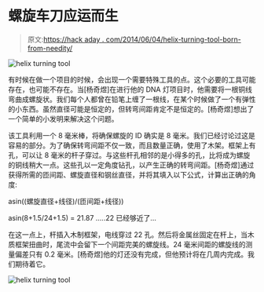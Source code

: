 # 螺旋车刀应运而生

> 原文:[https://hack aday . com/2014/06/04/helix-turning-tool-born-from-needity/](https://hackaday.com/2014/06/04/helix-turning-tool-born-from-necessity/)

![helix turning tool](../Images/d0eca83344ef1ec0592a340f6694db8d.png)

有时候在做一个项目的时候，会出现一个需要特殊工具的点。这个必要的工具可能存在，也可能不存在。当[杨奇煜]在进行他的 DNA 灯项目时，他需要将一根铜线弯曲成螺旋状。我们每个人都曾在铅笔上缠了一根线，在某个时候做了一个有弹性的小东西。虽然直径可能是恒定的，但转弯间距肯定不是恒定的。[杨奇煜]想出了一个简单的小发明来解决这个问题。

该工具利用一个 8 毫米棒，将确保螺旋的 ID 确实是 8 毫米。我们已经讨论过这是容易的部分。为了确保转弯间距不仅一致，而且数量正确，使用了木架。框架上有孔，可以让 8 毫米的杆子穿过。与这些杆孔相邻的是小得多的孔，比将成为螺旋的铜线稍大一点。这些孔以一定角度钻孔，以产生正确的转弯间距。[杨奇煜]通过获得所需的匝间距、螺旋直径和钢丝直径，并将其填入以下公式，计算出正确的角度:

asin((螺旋直径+线径)/(匝间距+线径))

asin(8+1.5/24+1.5) = 21.87 …..22 已经够近了…

在这一点上，杆插入木制框架，电线穿过 22 孔。然后将金属丝固定在杆上，当木质框架扭曲时，尾流中会留下一个间距完美的螺旋线。24 毫米间距的螺旋线的测量偏差只有 0.2 毫米。[杨奇煜]他的灯还没有完成，但他预计将在几周内完成。我们期待着它。

![helix turning tool](../Images/683fc19cfd1384ea16dfcb2f8263a2fa.png)